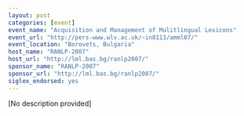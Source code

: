 ```yaml
---
layout: post
categories: [event]
event_name: "Acquisition and Management of Mulitlingual Lexicons"
event_url: "http://pers-www.wlv.ac.uk/~in8113/amml07/"
event_location: "Borovets, Bulgaria"
host_name: "RANLP-2007"
host_url: "http://lml.bas.bg/ranlp2007/"
sponsor_name: "RANLP-2007"
sponsor_url: "http://lml.bas.bg/ranlp2007/"
siglex_endorsed: yes
---
```

[No description provided]